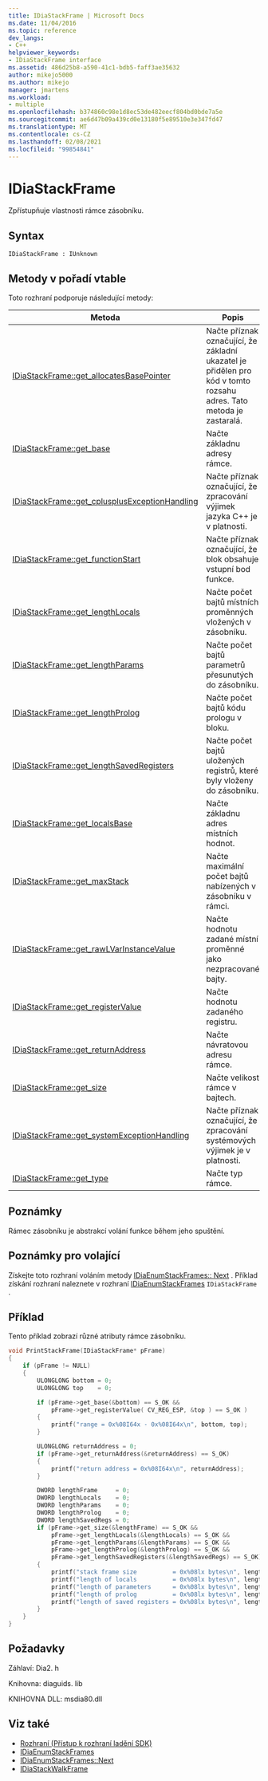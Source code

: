 ```yaml
---
title: IDiaStackFrame | Microsoft Docs
ms.date: 11/04/2016
ms.topic: reference
dev_langs:
- C++
helpviewer_keywords:
- IDiaStackFrame interface
ms.assetid: 486d25b8-a590-41c1-bdb5-faff3ae35632
author: mikejo5000
ms.author: mikejo
manager: jmartens
ms.workload:
- multiple
ms.openlocfilehash: b374860c98e1d8ec53de482eecf804bd0bde7a5e
ms.sourcegitcommit: ae6d47b09a439cd0e13180f5e89510e3e347fd47
ms.translationtype: MT
ms.contentlocale: cs-CZ
ms.lasthandoff: 02/08/2021
ms.locfileid: "99854841"
---
```

# <a name="idiastackframe"></a>IDiaStackFrame
Zpřístupňuje vlastnosti rámce zásobníku.

## <a name="syntax"></a>Syntax

```
IDiaStackFrame : IUnknown
```

## <a name="methods-in-vtable-order"></a>Metody v pořadí vtable
Toto rozhraní podporuje následující metody:

|Metoda|Popis|
|------------|-----------------|
|[IDiaStackFrame::get_allocatesBasePointer](../../debugger/debug-interface-access/idiastackframe-get-allocatesbasepointer.md)|Načte příznak označující, že základní ukazatel je přidělen pro kód v tomto rozsahu adres. Tato metoda je zastaralá.|
|[IDiaStackFrame::get_base](../../debugger/debug-interface-access/idiastackframe-get-base.md)|Načte základnu adresy rámce.|
|[IDiaStackFrame::get_cplusplusExceptionHandling](../../debugger/debug-interface-access/idiastackframe-get-cplusplusexceptionhandling.md)|Načte příznak označující, že zpracování výjimek jazyka C++ je v platnosti.|
|[IDiaStackFrame::get_functionStart](../../debugger/debug-interface-access/idiastackframe-get-functionstart.md)|Načte příznak označující, že blok obsahuje vstupní bod funkce.|
|[IDiaStackFrame::get_lengthLocals](../../debugger/debug-interface-access/idiastackframe-get-lengthlocals.md)|Načte počet bajtů místních proměnných vložených v zásobníku.|
|[IDiaStackFrame::get_lengthParams](../../debugger/debug-interface-access/idiastackframe-get-lengthparams.md)|Načte počet bajtů parametrů přesunutých do zásobníku.|
|[IDiaStackFrame::get_lengthProlog](../../debugger/debug-interface-access/idiastackframe-get-lengthprolog.md)|Načte počet bajtů kódu prologu v bloku.|
|[IDiaStackFrame::get_lengthSavedRegisters](../../debugger/debug-interface-access/idiastackframe-get-lengthsavedregisters.md)|Načte počet bajtů uložených registrů, které byly vloženy do zásobníku.|
|[IDiaStackFrame::get_localsBase](../../debugger/debug-interface-access/idiastackframe-get-localsbase.md)|Načte základnu adres místních hodnot.|
|[IDiaStackFrame::get_maxStack](../../debugger/debug-interface-access/idiastackframe-get-maxstack.md)|Načte maximální počet bajtů nabízených v zásobníku v rámci.|
|[IDiaStackFrame::get_rawLVarInstanceValue](../../debugger/debug-interface-access/idiastackframe-get-rawlvarinstancevalue.md)|Načte hodnotu zadané místní proměnné jako nezpracované bajty.|
|[IDiaStackFrame::get_registerValue](../../debugger/debug-interface-access/idiastackframe-get-registervalue.md)|Načte hodnotu zadaného registru.|
|[IDiaStackFrame::get_returnAddress](../../debugger/debug-interface-access/idiastackframe-get-returnaddress.md)|Načte návratovou adresu rámce.|
|[IDiaStackFrame::get_size](../../debugger/debug-interface-access/idiastackframe-get-size.md)|Načte velikost rámce v bajtech.|
|[IDiaStackFrame::get_systemExceptionHandling](../../debugger/debug-interface-access/idiastackframe-get-systemexceptionhandling.md)|Načte příznak označující, že zpracování systémových výjimek je v platnosti.|
|[IDiaStackFrame::get_type](../../debugger/debug-interface-access/idiastackframe-get-type.md)|Načte typ rámce.|

## <a name="remarks"></a>Poznámky
Rámec zásobníku je abstrakcí volání funkce během jeho spuštění.

## <a name="notes-for-callers"></a>Poznámky pro volající
Získejte toto rozhraní voláním metody [IDiaEnumStackFrames:: Next](../../debugger/debug-interface-access/idiaenumstackframes-next.md) . Příklad získání rozhraní naleznete v rozhraní [IDiaEnumStackFrames](../../debugger/debug-interface-access/idiaenumstackframes.md) `IDiaStackFrame` .

## <a name="example"></a>Příklad
Tento příklad zobrazí různé atributy rámce zásobníku.

```C++
void PrintStackFrame(IDiaStackFrame* pFrame)
{
    if (pFrame != NULL)
    {
        ULONGLONG bottom = 0;
        ULONGLONG top    = 0;

        if (pFrame->get_base(&bottom) == S_OK &&
            pFrame->get_registerValue( CV_REG_ESP, &top ) == S_OK )
        {
            printf("range = 0x%08I64x - 0x%08I64x\n", bottom, top);
        }

        ULONGLONG returnAddress = 0;
        if (pFrame->get_returnAddress(&returnAddress) == S_OK)
        {
            printf("return address = 0x%08I64x\n", returnAddress);
        }

        DWORD lengthFrame     = 0;
        DWORD lengthLocals    = 0;
        DWORD lengthParams    = 0;
        DWORD lengthProlog    = 0;
        DWORD lengthSavedRegs = 0;
        if (pFrame->get_size(&lengthFrame) == S_OK &&
            pFrame->get_lengthLocals(&lengthLocals) == S_OK &&
            pFrame->get_lengthParams(&lengthParams) == S_OK &&
            pFrame->get_lengthProlog(&lengthProlog) == S_OK &&
            pFrame->get_lengthSavedRegisters(&lengthSavedRegs) == S_OK)
        {
            printf("stack frame size          = 0x%08lx bytes\n", lengthFrame);
            printf("length of locals          = 0x%08lx bytes\n", lengthLocals);
            printf("length of parameters      = 0x%08lx bytes\n", lengthParams);
            printf("length of prolog          = 0x%08lx bytes\n", lengthProlog);
            printf("length of saved registers = 0x%08lx bytes\n", lengthSavedRegs);
        }
    }
}
```

## <a name="requirements"></a>Požadavky
Záhlaví: Dia2. h

Knihovna: diaguids. lib

KNIHOVNA DLL: msdia80.dll

## <a name="see-also"></a>Viz také
- [Rozhraní (Přístup k rozhraní ladění SDK)](../../debugger/debug-interface-access/interfaces-debug-interface-access-sdk.md)
- [IDiaEnumStackFrames](../../debugger/debug-interface-access/idiaenumstackframes.md)
- [IDiaEnumStackFrames::Next](../../debugger/debug-interface-access/idiaenumstackframes-next.md)
- [IDiaStackWalkFrame](../../debugger/debug-interface-access/idiastackwalkframe.md)
